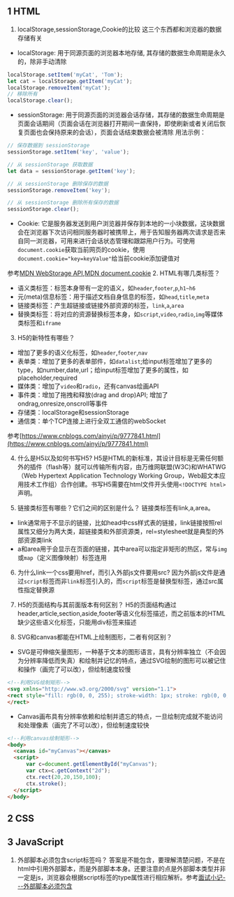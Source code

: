 ## 1 HTML
1. localStorage,sessionStorage,Cookie的比较
这三个东西都和浏览器的数据存储有关
- localStorage: 用于同源页面的浏览器本地存储, 其存储的数据生命周期是永久的，除非手动清除
```javascript
localStorage.setItem('myCat', 'Tom');
let cat = localStorage.getItem('myCat');
localStorage.removeItem('myCat');
// 移除所有
localStorage.clear();
```
- sessionStorage: 用于同源页面的浏览器会话存储，其存储的数据生命周期是页面会话期间（页面会话在浏览器打开期间一直保持，即使刷新或者关闭后恢复页面也会保持原来的会话），页面会话结束数据会被清除
用法示例：
```javascript
// 保存数据到 sessionStorage
sessionStorage.setItem('key', 'value');

// 从 sessionStorage 获取数据
let data = sessionStorage.getItem('key');

// 从 sessionStorage 删除保存的数据
sessionStorage.removeItem('key');

// 从 sessionStorage 删除所有保存的数据
sessionStorage.clear();
```
- Cookie: 它是服务器发送到用户浏览器并保存到本地的一小块数据，这块数据会在浏览器下次访问相同服务器时被携带上，用于告知服务器两次请求是否来自同一浏览器，可用来进行会话状态管理和跟踪用户行为。可使用`document.cookie`获取当前网页的cookie，使用`document.cookie="key=keyValue"`给当前cookie添加键值对

参考[MDN WebStorage API](https://developer.mozilla.org/zh-CN/docs/Web/API/Web_Storage_API/Using_the_Web_Storage_API),[MDN document.cookie](https://developer.mozilla.org/zh-CN/docs/Web/API/Document/cookie)
2. HTML有哪几类标签？
- 语义类标签：标签本身带有一定的语义，如`header`,`footer`,`p`,`h1~h6`
- 元(meta)信息标签：用于描述文档自身信息的标签，如`head`,`title`,`meta`
- 链接类标签：产生超链接或链接外部资源的标签，`link`,`a`,`area`
- 替换类标签：将对应的资源替换标签本身，如`script`,`video`,`radio`,`img`等媒体类标签和`iframe`

3. H5的新特性有哪些？
- 增加了更多的语义化标签，如`header`,`footer`,`nav`
- 表单类：增加了更多的表单部件，如`datalist`;给input标签增加了更多的type，如number,date,url；给input标签增加了更多的属性，如placeholder,required
- 媒体类：增加了`video`和`radio`，还有canvas绘画API
- 事件类：增加了拖拽和释放(drag and drop)API; 增加了ondrag,onresize,onscroll等事件
- 存储类：localStorage和sessionStorage
- 通信类：单个TCP连接上进行全双工通信的webSocket

参考[https://www.cnblogs.com/ainyi/p/9777841.html](https://www.cnblogs.com/ainyi/p/9777841.html)

4. 什么是H5以及如何书写H5?
H5是HTML的新标准，其设计目标是无需任何额外的插件（flash等）就可以传输所有内容，由万维网联盟(W3C)和WHATWG（Web Hypertext Application Technology Working Group，Web超文本应用技术工作组）合作创建。书写H5需要在html文件开头使用`<!DOCTYPE html>`声明。

5. 链接类标签有哪些？它们之间的区别是什么？
链接类标签有link,a,area。
- link通常用于不显示的链接，比如head中css样式表的链接，link链接按照rel属性又细分为两大类，超链接类和外部资源类，rel=stylesheet就是典型的外部资源类link
- a和area用于会显示在页面的链接，其中area可以指定非矩形的热区，常与`img`或`map`（定义图像映射）标签连用

6. 为什么link一个css要用href，而引入外部js文件要用src?
因为外部js文件是通过`script`标签而非`link`标签引入的，而`script`标签是替换型标签，通过src属性指定替换源

7. H5的页面结构与其前面版本有何区别？
H5的页面结构通过header,article,section,aside,footer等语义化标签描述，而之前版本的HTML缺少这些语义化标签，只能用div标签来描述

8. SVG和canvas都能在HTML上绘制图形，二者有何区别？
- SVG是可伸缩矢量图形，一种基于文本的图形语言，具有分辨率独立（不会因为分辨率降低而失真）和绘制并记忆的特点，通过SVG绘制的图形可以被记住和操作（画完了可以改），但绘制速度较慢
```html
<!--利用SVG绘制矩形-->
<svg xmlns="http://www.w3.org/2000/svg" version="1.1">
<rect style="fill: rgb(0, 0, 255); stroke-width: 1px; stroke: rgb(0, 0, 0);" height="[object SVGAnimatedLength]" width="[object SVGAnimatedLength]">
</rect>
```
- Canvas画布具有分辨率依赖和绘制并遗忘的特点，一旦绘制完成就不能访问和处理像素（画完了不可以改），但绘制速度较快
```html
<!--利用canvas绘制矩形-->
<body>
  <canvas id="myCanvas"></canvas>
  <script>
      var c=document.getElementById("myCanvas");
      var ctx=c.getContext("2d");
      ctx.rect(20,20,150,100);
      ctx.stroke();
  </script>
</body>
```

## 2 CSS

## 3 JavaScript
1. 外部脚本必须包含script标签吗？
答案是不能包含，要理解清楚问题，不是在html中引用外部脚本，而是外部脚本本身。还要注意的点是外部脚本类型并非一定是js，浏览器会根据script标签的type属性进行相应解析。参考[面试小记---外部脚本必须包含 <script> 标签吗？](https://www.cnblogs.com/wymbk/p/5775549.html)